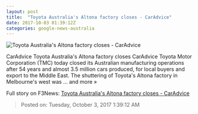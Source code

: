 ```yaml
---
layout: post
title:  "Toyota Australia's Altona factory closes - CarAdvice"
date: 2017-10-03 01:39:12Z
categories: google-news-australia
---
```


![Toyota Australia's Altona factory closes - CarAdvice](http://s3.caradvice.com.au/thumb/1200/630/wp-content/uploads/2017/10/toyota-australia-ends-production.jpg)

CarAdvice Toyota Australia's Altona factory closes CarAdvice Toyota Motor Corporation (TMC) today closed its Australian manufacturing operations after 54 years and almost 3.5 million cars produced, for local buyers and export to the Middle East. The shuttering of Toyota's Altona factory in Melbourne's west was ... and more »


Full story on F3News: [Toyota Australia's Altona factory closes - CarAdvice](http://www.f3nws.com/n/evDXtG)

> Posted on: Tuesday, October 3, 2017 1:39:12 AM
